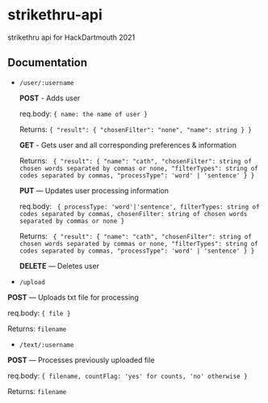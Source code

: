 # strikethru-api
strikethru api for HackDartmouth 2021

## Documentation
* `/user/:username`
  
  **POST** - Adds user 
  
  req.body: `{ name: the name of user }`
  
  Returns: `{ "result": { "chosenFilter": "none", "name": string } }`
  
  **GET** - Gets user and all corresponding preferences & information
  
  Returns: ` { "result": { "name": "cath", "chosenFilter": string of chosen words separated by commas or none, "filterTypes": string of codes separated by commas, "processType": 'word' | 'sentence' } }`
  
  **PUT** — Updates user processing information
  
  req.body: ` { processType: 'word'|'sentence', filterTypes: string of codes separated by commas, chosenFilter: string of chosen words separated by commas or none }`
  
  Returns: ` { "result": { "name": "cath", "chosenFilter": string of chosen words separated by commas or none, "filterTypes": string of codes separated by commas, "processType": 'word' | 'sentence' } }`
  
  **DELETE** — Deletes user
  
    
 * `/upload`
  
  **POST** — Uploads txt file for processing 
    
   req.body: `{ file }`
    
   Returns: `filename`
    
 * `/text/:username`

  **POST** — Processes previously uploaded file 
    
   req.body: `{ filename, countFlag: 'yes' for counts, 'no' otherwise }`

   Returns: `filename`
